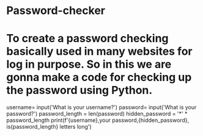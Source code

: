 # Password-checker
# To create a password checking basically used in many websites for log in purpose. So in this we are gonna make a code for checking up the password using Python.
username= input('What is your username?')
password= input('What is your password?')
password_length = len(password)
hidden_password = '*' * password_length
print(f'{username},your password,{hidden_password}, is{password_length} letters long')
